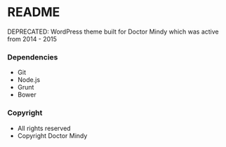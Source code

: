 # README
DEPRECATED: WordPress theme built for Doctor Mindy which was active from 2014 - 2015

### Dependencies
- Git
- Node.js
- Grunt
- Bower

### Copyright
- All rights reserved
- Copyright Doctor Mindy
